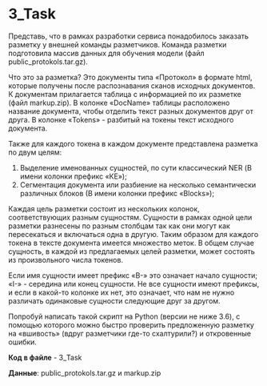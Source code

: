 # 3_Task

Представь, что в рамках разработки сервиса понадобилось заказать разметку у внешней команды разметчиков. Команда разметки подготовила массив данных для обучения модели (файл public_protokols.tar.gz).

Что это за разметка? Это документы типа «Протокол» в формате html, которые получены после распознавания сканов исходных документов. К документам прилагается таблица с информацией по их разметке (файл markup.zip). В колонке «DocName» таблицы расположено название документа, чтобы отделить текст разных документов друг от друга. В колонке «Tokens» - разбитый на токены текст исходного документа.

Также для каждого токена в каждом документе представлена разметка по двум целям:
1) Выделение именованных сущностей, по сути классический NER (В имени колонки префикс «КЕ»); 
2) Сегментация документа или разбиение на несколько семантически различных блоков (В имени колонки префикс «Blocks»);

Каждая цель разметки состоит из нескольких колонок, соответствующих разным сущностям. Сущности в рамках одной цели разметки разнесены по разным столбцам так как они могут как пересекаться и включаться одна в другую. Таким образом для каждого токена в тексте документа имеется множество меток. В общем случае сущность, в каждой из предлагаемых целей разметки, может состоять из произвольного числа токенов.

Если имя сущности имеет префикс «B-» это означает начало сущности; «I-» - середина или конец сущности. Не все сущности имеют префиксы, и если в какой-то колонке их нет, это означает, что нам не нужно различать одинаковые сущности следующие друг за другом.

Попробуй написать такой скрипт на Python (версии не ниже 3.6), с помощью которого можно быстро проверить предложенную разметку на «вшивость» (вдруг разметчики где-то схалтурили?) и откровенные ошибки.

**Код в файле** - 3_Task

**Данные**: public_protokols.tar.gz и markup.zip
